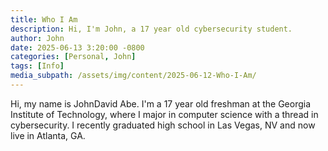 ```yaml
---
title: Who I Am
description: Hi, I'm John, a 17 year old cybersecurity student.
author: John
date: 2025-06-13 3:20:00 -0800
categories: [Personal, John]
tags: [Info]
media_subpath: /assets/img/content/2025-06-12-Who-I-Am/
---
```



Hi, my name is JohnDavid Abe. I'm a 17 year old freshman at the Georgia Institute of Technology, where I major in computer science with a thread in cybersecurity. I recently graduated high school in Las Vegas, NV and now live in Atlanta, GA. 
